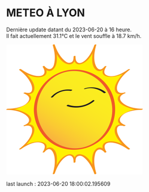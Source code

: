 # METEO À LYON

Dernière update datant du 2023-06-20 à 16 heure.  
Il fait actuellement 31.1°C et le vent souffle à 18.7 km/h.      

![](./.github/sun.png)

last launch : 2023-06-20 18:00:02.195609
